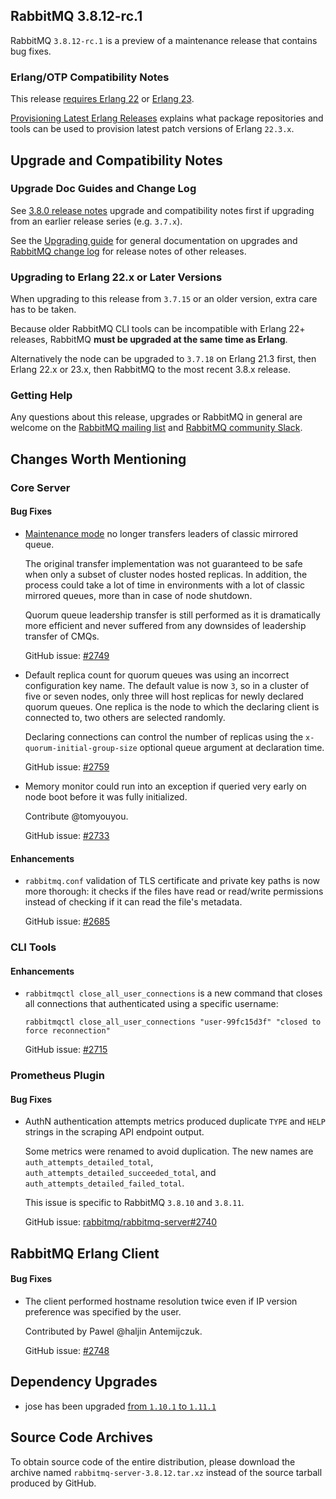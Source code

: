 ## RabbitMQ 3.8.12-rc.1

RabbitMQ `3.8.12-rc.1` is a preview of a maintenance release that contains bug fixes.

### Erlang/OTP Compatibility Notes

This release [requires Erlang 22](https://www.rabbitmq.com/which-erlang.html) or
[Erlang 23](http://blog.erlang.org/OTP-23-Highlights/).

[Provisioning Latest Erlang Releases](https://www.rabbitmq.com/which-erlang.html#erlang-repositories) explains
what package repositories and tools can be used to provision latest patch versions of Erlang `22.3.x`.


## Upgrade and Compatibility Notes

### Upgrade Doc Guides and Change Log

See [3.8.0 release notes](https://github.com/rabbitmq/rabbitmq-server/releases/tag/v3.8.0) upgrade and
compatibility notes first if upgrading from an earlier release series (e.g. `3.7.x`).

See the [Upgrading guide](https://www.rabbitmq.com/upgrade.html) for general documentation on upgrades and
[RabbitMQ change log](https://www.rabbitmq.com/changelog.html) for release notes of other releases.

### Upgrading to Erlang 22.x or Later Versions

When upgrading to this release from `3.7.15` or an older version, extra care has to be taken.

Because older RabbitMQ CLI tools can be incompatible with Erlang 22+ releases,
RabbitMQ **must be upgraded at the same time as Erlang**.

Alternatively the node can be upgraded to `3.7.18` on Erlang 21.3 first,
then Erlang 22.x or 23.x, then RabbitMQ to the most recent 3.8.x release.

### Getting Help

Any questions about this release, upgrades or RabbitMQ in general are welcome on the [RabbitMQ mailing list](https://groups.google.com/forum/#!forum/rabbitmq-users)
and [RabbitMQ community Slack](https://rabbitmq-slack.herokuapp.com/).


## Changes Worth Mentioning

### Core Server

#### Bug Fixes

 * [Maintenance mode](https://www.rabbitmq.com/upgrade.html#maintenance-mode) no longer transfers leaders of classic mirrored queue.

   The original transfer implementation was not guaranteed to be safe when only a
   subset of cluster nodes hosted replicas. In addition, the process could take
   a lot of time in environments with a lot of classic mirrored queues, more
   than in case of node shutdown.

   Quorum queue leadership transfer is still performed as it is dramatically more
   efficient and never suffered from any downsides of leadership transfer of CMQs.

   GitHub issue: [#2749](https://github.com/rabbitmq/rabbitmq-server/issues/2749)

 * Default replica count for quorum queues was using an incorrect configuration key name.
   The default value is now `3`, so in a cluster of five or seven nodes, only three
   will host replicas for newly declared quorum queues. One replica is the node to which
   the declaring client is connected to, two others are selected randomly.

   Declaring connections can control the number of replicas using the `x-quorum-initial-group-size`
   optional queue argument at declaration time.

   GitHub issue: [#2759](https://github.com/rabbitmq/rabbitmq-server/pull/2759)

 * Memory monitor could run into an exception if queried very early on node boot
   before it was fully initialized.

   Contribute @tomyouyou.

   GitHub issue: [#2733](https://github.com/rabbitmq/rabbitmq-server/pull/2733)

#### Enhancements

 * `rabbitmq.conf` validation of TLS certificate and private key paths is now more thorough:
   it checks if the files have read or read/write permissions instead of checking if it can read
   the file's metadata.

   GitHub issue: [#2685](https://github.com/rabbitmq/rabbitmq-server/issues/2685)

### CLI Tools

#### Enhancements

 * `rabbitmqctl close_all_user_connections` is a new command that closes all connections that
   authenticated using a specific username:

   ```
   rabbitmqctl close_all_user_connections "user-99fc15d3f" "closed to force reconnection"
   ```

   GitHub issue: [#2715](https://github.com/rabbitmq/rabbitmq-server/issues/2715)


### Prometheus Plugin

#### Bug Fixes

 * AuthN authentication attempts metrics produced duplicate `TYPE` and `HELP` strings in
   the scraping API endpoint output.

   Some metrics were renamed to avoid duplication. The new names are `auth_attempts_detailed_total`,
   `auth_attempts_detailed_succeeded_total`, and `auth_attempts_detailed_failed_total`.

   This issue is specific to RabbitMQ `3.8.10` and `3.8.11`.

   GitHub issue: [rabbitmq/rabbitmq-server#2740](https://github.com/rabbitmq/rabbitmq-server/issues/2740)


## RabbitMQ Erlang Client

#### Bug Fixes

 * The client performed hostname resolution twice even if IP version preference was specified by the user.

   Contributed by Pawel @haljin Antemijczuk.

   GitHub issue: [#2748](https://github.com/rabbitmq/rabbitmq-server/issues/2748)

## Dependency Upgrades

 * jose has been upgraded [from `1.10.1` to `1.11.1`](https://github.com/potatosalad/erlang-jose/blob/master/CHANGELOG.md)


## Source Code Archives

To obtain source code of the entire distribution, please download the archive named `rabbitmq-server-3.8.12.tar.xz`
instead of the source tarball produced by GitHub.
